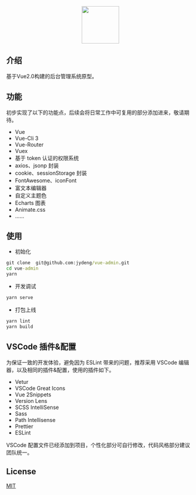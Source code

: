 <div align="center"><img src="./public/favicon.ico" width="100"></div>

## 介绍
基于Vue2.0构建的后台管理系统原型。

## 功能

初步实现了以下的功能点，后续会将日常工作中可复用的部分添加进来，敬请期待。

- Vue
- Vue-Cli 3
- Vue-Router
- Vuex
- 基于 token 认证的权限系统
- axios、jsonp 封装
- cookie、sessionStorage 封装
- FontAwesome、iconFont
- 富文本编辑器
- 自定义主题色
- Echarts 图表
- Animate.css
- ......

## 使用

- 初始化

```cmd
git clone  git@github.com:jydeng/vue-admin.git
cd vue-admin
yarn
```

- 开发调试

```cmd
yarn serve
```

- 打包上线

```cmd
yarn lint
yarn build
```

## VSCode 插件&配置

为保证一致的开发体验，避免因为 ESLint 带来的问题，推荐采用 VSCode 编辑器，以及相同的插件&配置，使用的插件如下。

- Vetur
- VSCode Great Icons
- Vue 2Snippets
- Version Lens
- SCSS IntelliSense
- Sass
- Path Intellisense
- Prettier
- ESLint

VSCode 配置文件已经添加到项目，个性化部分可自行修改，代码风格部分建议团队统一。

## License

[MIT](https://github.com/jydeng/vue-admin//LICENSE)
